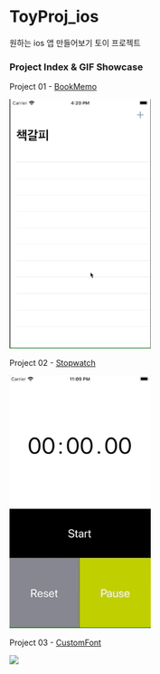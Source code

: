 # ToyProj_ios
원하는 ios 앱 만들어보기 토이 프로젝트

### Project Index & GIF Showcase ###

Project 01 - [BookMemo](https://github.com/heojungeun/ToyProj_ios/tree/master/BookMemo)

<img src="https://github.com/heojungeun/ToyProj_ios/blob/master/BookMemo/pj01-screenshot.gif" width="250">

Project 02 - [Stopwatch](https://github.com/heojungeun/ToyProj_ios/tree/master/firebasePush)

<img src="https://github.com/heojungeun/ToyProj_ios/blob/master/firebasePush/stopwatch.gif" width="250">

Project 03 - [CustomFont](https://github.com/heojungeun/ToyProj_ios/tree/master/CustomFont)

<img src="https://github.com/heojungeun/ToyProj_ios/blob/master/CustomFont/capture.gif" width="250">